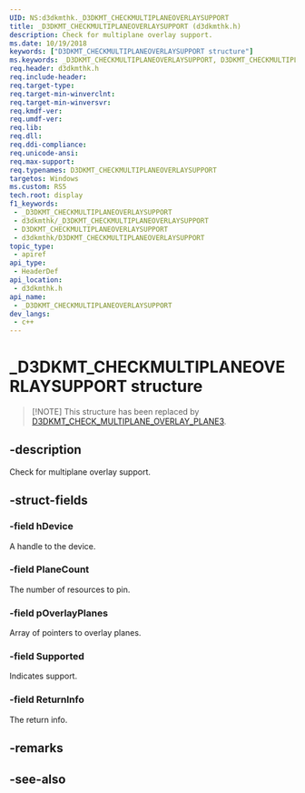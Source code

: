 ```yaml
---
UID: NS:d3dkmthk._D3DKMT_CHECKMULTIPLANEOVERLAYSUPPORT
title: _D3DKMT_CHECKMULTIPLANEOVERLAYSUPPORT (d3dkmthk.h)
description: Check for multiplane overlay support.
ms.date: 10/19/2018
keywords: ["D3DKMT_CHECKMULTIPLANEOVERLAYSUPPORT structure"]
ms.keywords: _D3DKMT_CHECKMULTIPLANEOVERLAYSUPPORT, D3DKMT_CHECKMULTIPLANEOVERLAYSUPPORT,
req.header: d3dkmthk.h
req.include-header: 
req.target-type: 
req.target-min-winverclnt: 
req.target-min-winversvr: 
req.kmdf-ver: 
req.umdf-ver: 
req.lib: 
req.dll: 
req.ddi-compliance: 
req.unicode-ansi: 
req.max-support: 
req.typenames: D3DKMT_CHECKMULTIPLANEOVERLAYSUPPORT
targetos: Windows
ms.custom: RS5
tech.root: display
f1_keywords:
 - _D3DKMT_CHECKMULTIPLANEOVERLAYSUPPORT
 - d3dkmthk/_D3DKMT_CHECKMULTIPLANEOVERLAYSUPPORT
 - D3DKMT_CHECKMULTIPLANEOVERLAYSUPPORT
 - d3dkmthk/D3DKMT_CHECKMULTIPLANEOVERLAYSUPPORT
topic_type:
 - apiref
api_type:
 - HeaderDef
api_location:
 - d3dkmthk.h
api_name:
 - _D3DKMT_CHECKMULTIPLANEOVERLAYSUPPORT
dev_langs:
 - c++
---
```


# _D3DKMT_CHECKMULTIPLANEOVERLAYSUPPORT structure

> [!NOTE] This structure has been replaced by [D3DKMT_CHECK_MULTIPLANE_OVERLAY_PLANE3](ns-d3dkmthk-_d3dkmt_check_multiplane_overlay_plane3.md).


## -description

Check for multiplane overlay support.

## -struct-fields

### -field hDevice

A handle to the device.

### -field PlaneCount

The number of resources to pin.

### -field pOverlayPlanes

Array of pointers to overlay planes.

### -field Supported

Indicates support.

### -field ReturnInfo

 
The return info.

## -remarks

## -see-also

